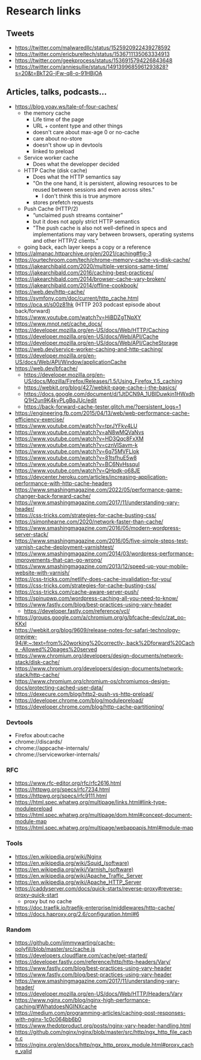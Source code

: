 # Research links

## Tweets

* https://twitter.com/malwaredllc/status/1525920922439278592
* https://twitter.com/ericbureltech/status/1536711135063334913
* https://twitter.com/geekprocess/status/1536915794226843648
* https://twitter.com/anniesullie/status/1491399685961293828?s=20&t=BkT2G-jFw-q8-o-91HBjOA

## Articles, talks, podcasts...

* https://blog.yoav.ws/tale-of-four-caches/
  * the memory cache
    * Life time of the page
    * URL + content type and other things
    * doesn't care about max-age 0 or no-cache
    * care about no-store
    * doesn't show up in devtools
    * linked to preload
  * Service worker cache
    * Does what the developper decided
  * HTTP Cache (disk cache)
    * Does what the HTTP semantics say 
    * "On the one hand, it is persistent, allowing resources to be reused between sessions and even across sites."
      * I don't think this is true anymore
    * stores prefetch requests
  * Push Cache (HTTP/2)
    * “unclaimed push streams container”
    * but it does not apply strict HTTP semantics
    * "The push cache is also not well-defined in specs and implementations may vary between browsers, operating systems and other HTTP/2 clients."
  * going back, each layer keeps a copy or a reference
* https://almanac.httparchive.org/en/2021/caching#fig-3
* https://ourtechroom.com/tech/chrome-memory-cache-vs-disk-cache/
* https://jakearchibald.com/2020/multiple-versions-same-time/
* https://jakearchibald.com/2016/caching-best-practices/
* https://jakearchibald.com/2014/browser-cache-vary-broken/
* https://jakearchibald.com/2014/offline-cookbook/
* https://web.dev/http-cache/
* https://symfony.com/doc/current/http_cache.html
* https://pca.st/s00z81hk (HTTP 203 podcast episode about back/forward)
* https://www.youtube.com/watch?v=HiBDZgTNpXY
* https://www.mnot.net/cache_docs/
* https://developer.mozilla.org/en-US/docs/Web/HTTP/Caching
* https://developer.mozilla.org/en-US/docs/Web/API/Cache
* https://developer.mozilla.org/en-US/docs/Web/API/CacheStorage
* https://web.dev/service-worker-caching-and-http-caching/
* https://developer.mozilla.org/en-US/docs/Web/API/Window/applicationCache
* https://web.dev/bfcache/
  * https://developer.mozilla.org/en-US/docs/Mozilla/Firefox/Releases/1.5/Using_Firefox_1.5_caching
  * https://webkit.org/blog/427/webkit-page-cache-i-the-basics/
  * https://docs.google.com/document/d/1JtDCN9A_1UBlDuwkjn1HWxdhQ1H2un9K4kyPLgBqJUc/edit
  * https://back-forward-cache-tester.glitch.me/?persistent_logs=1
* https://engineering.fb.com/2015/04/13/web/web-performance-cache-efficiency-exercise/
* https://www.youtube.com/watch?v=tprJYFkv4LU
* https://www.youtube.com/watch?v=aN8wMQVaNvs
* https://www.youtube.com/watch?v=HD3Qqc8FxXM
* https://www.youtube.com/watch?v=cznVISavm-k
* https://www.youtube.com/watch?v=6q75MVFLlok
* https://www.youtube.com/watch?v=81tsfhuE5w8
* https://www.youtube.com/watch?v=BC6NvHssquI
* https://www.youtube.com/watch?v=QHpdk-o68JE
* https://devcenter.heroku.com/articles/increasing-application-performance-with-http-cache-headers
* https://www.smashingmagazine.com/2022/05/performance-game-changer-back-forward-cache/
* https://www.smashingmagazine.com/2017/11/understanding-vary-header/
* https://css-tricks.com/strategies-for-cache-busting-css/
* https://simonhearne.com/2020/network-faster-than-cache/
* https://www.smashingmagazine.com/2016/05/modern-wordpress-server-stack/
* https://www.smashingmagazine.com/2016/05/five-simple-steps-test-varnish-cache-deployment-varnishtest/
* https://www.smashingmagazine.com/2014/03/wordpress-performance-improvements-that-can-go-wrong/
* https://www.smashingmagazine.com/2013/12/speed-up-your-mobile-website-with-varnish/
* https://css-tricks.com/netlify-does-cache-invalidation-for-you/
* https://css-tricks.com/strategies-for-cache-busting-css/
* https://css-tricks.com/cache-aware-server-push/
* https://spinupwp.com/wordpress-caching-all-you-need-to-know/
* https://www.fastly.com/blog/best-practices-using-vary-header
  * https://developer.fastly.com/reference/vcl/
* https://groups.google.com/a/chromium.org/g/bfcache-dev/c/zat_po-KKxI
* https://webkit.org/blog/9609/release-notes-for-safari-technology-preview-94/#:~:text=from%20working%20correctly-,back%2Dforward%20Cache,-Allowed%20pages%20served
* https://www.chromium.org/developers/design-documents/network-stack/disk-cache/
* https://www.chromium.org/developers/design-documents/network-stack/http-cache/
* https://www.chromium.org/chromium-os/chromiumos-design-docs/protecting-cached-user-data/
* https://dexecure.com/blog/http2-push-vs-http-preload/
* https://developer.chrome.com/blog/modulepreload/
* https://developer.chrome.com/blog/http-cache-partitioning/

### Devtools

* Firefox about:cache
* chrome://discards/
* chrome://appcache-internals/
* chrome://serviceworker-internals/

### RFC

* https://www.rfc-editor.org/rfc/rfc2616.html
* https://httpwg.org/specs/rfc7234.html
* https://httpwg.org/specs/rfc9111.html
* https://html.spec.whatwg.org/multipage/links.html#link-type-modulepreload
* https://html.spec.whatwg.org/multipage/dom.html#concept-document-module-map
* https://html.spec.whatwg.org/multipage/webappapis.html#module-map

### Tools

* https://en.wikipedia.org/wiki/Nginx
* https://en.wikipedia.org/wiki/Squid_(software)
* https://en.wikipedia.org/wiki/Varnish_(software)
* https://en.wikipedia.org/wiki/Apache_Traffic_Server
* https://en.wikipedia.org/wiki/Apache_HTTP_Server
* https://caddyserver.com/docs/quick-starts/reverse-proxy#reverse-proxy-quick-start
  * proxy but no cache
* https://doc.traefik.io/traefik-enterprise/middlewares/http-cache/
* https://docs.haproxy.org/2.6/configuration.html#6

### Random

* https://github.com/jimmywarting/cache-polyfill/blob/master/src/cache.js
* https://developers.cloudflare.com/cache/get-started/
* https://developer.fastly.com/reference/http/http-headers/Vary/
* https://www.fastly.com/blog/best-practices-using-vary-header
* https://www.fastly.com/blog/best-practices-using-vary-header
* https://www.smashingmagazine.com/2017/11/understanding-vary-header/
* https://developer.mozilla.org/en-US/docs/Web/HTTP/Headers/Vary
* https://www.nginx.com/blog/nginx-high-performance-caching/#WhatdoesNGINXcache
* https://medium.com/programming-articles/caching-post-responses-with-nginx-1c0c064bb6b0
* https://www.thedotproduct.org/posts/nginx-vary-header-handling.html
* https://github.com/nginx/nginx/blob/master/src/http/ngx_http_file_cache.c
* https://nginx.org/en/docs/http/ngx_http_proxy_module.html#proxy_cache_valid
